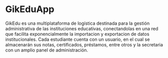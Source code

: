 # GikEduApp
GikEdu es una multiplataforma de logística destinada para la gestión administrativa de las instituciones educativas, conectandolas en una red que facilita exponencialmente la importacion y exportacion de datos institucionales. Cada estudiante cuenta con un usuario, en el cual se almacenarán sus notas, certificados, préstamos, entre otros y la secretaria con un amplio panel de administración. 
